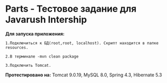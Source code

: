 # Parts - Тестовое задание для Javarush Intership


**Для запуска приложения:**
```
1.Подключиться к БД(root,root, localhost). Скрипт находится в папке resources.

2.В терминале -mvn clean package

3.Подключить Tomcat.
```


**Протестировано на:**
Tomcat 9.0.19, 
MySQL 8.0, 
Spring 4.3, 
Hibernate 5.3

